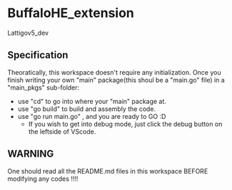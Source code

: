 # BuffaloHE_extension
Lattigov5_dev

## Specification

Theoratically, this workspace doesn't require any initialization. Once you finish writing your own "main" package(this shoul be a "main.go" file) in a "main_pkgs" sub-folder:
- use "cd" to go into where your "main" package at.
- use "go build" to build and assembly the code.
- use "go run main.go" , and you are ready to GO :D 
    - If you wish to get into debug mode, just click the debug button on the leftside of VScode.

## WARNING 
One should read all the README.md files in this workspace BEFORE modifying any codes !!!!